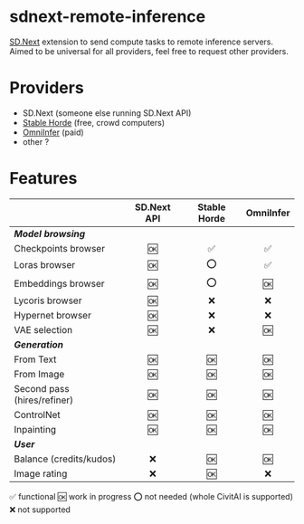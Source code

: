 # sdnext-remote-inference
[SD.Next](https://github.com/vladmandic/automatic) extension to send compute tasks to remote inference servers.
Aimed to be universal for all providers, feel free to request other providers.

# Providers
- SD.Next (someone else running SD.Next API)
- [Stable Horde](https://stablehorde.net/) (free, crowd computers)
- [OmniInfer](https://www.omniinfer.io/) (paid)
- other ?

# Features
|                             | SD.Next API | Stable Horde | OmniInfer |
|-----------------------------|:-----------:|:-----------:|:---------:|
| ***Model browsing***        |             |             |           |
| Checkpoints browser         |      🆗      |      ✅      |     ✅     |
| Loras browser               |      🆗      |      ⭕      |     ✅     |
| Embeddings browser          |      🆗      |      ⭕      |     🆗     |
| Lycoris browser             |      🆗      |      ❌      |     ❌     |
| Hypernet browser            |      🆗      |      ❌      |     ❌     |
| VAE selection               |      🆗      |      ❌      |     🆗     |
| ***Generation***            |             |             |           |
| From Text                   |      🆗      |      🆗      |     🆗     |
| From Image                  |      🆗      |      🆗      |     🆗     |
| Second pass (hires/refiner) |      🆗      |      🆗      |     🆗     |
| ControlNet                  |      🆗      |      🆗      |     🆗     |
| Inpainting                  |      🆗      |      🆗      |     🆗     |
| ***User***                  |             |             |           |
| Balance (credits/kudos)     |      ❌      |      🆗      |     🆗     |
| Image rating                |      ❌      |      🆗      |     ❌     |

✅ functional
🆗 work in progress
⭕ not needed (whole CivitAI is supported)
❌ not supported

